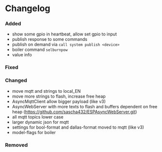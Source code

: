 # Changelog

### Added

- show some gpio in heartbeat, allow set gpio to input
- publish response to some commands
- publish on demand via `call system publish <device>`
- boiler command `selburnpow`
- value info

### Fixed

### Changed

- move mqtt and strings to local_EN
- move more strings to flash, increase free heap
- AsyncMqttClient allow bigger payload (like v3)
- AsyncWebServer with more texts to flash and buffers dependent on free heap (https://github.com/sascha432/ESPAsyncWebServer.git)
- all mqtt topics lower case
- larger dynamic json for mqtt
- settings for bool-format and dallas-format moved to mqtt (like v3)
- model-flags for boiler

### Removed
